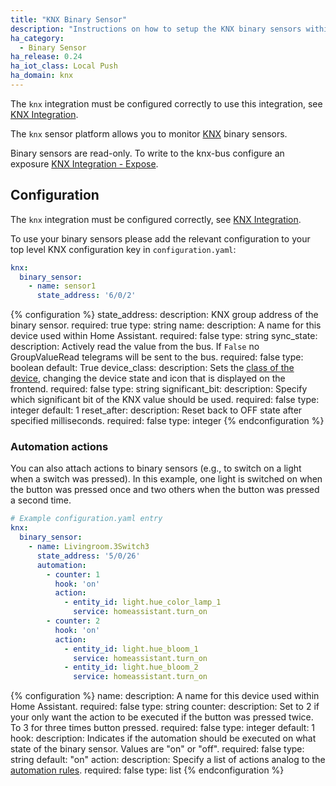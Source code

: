 ```yaml
---
title: "KNX Binary Sensor"
description: "Instructions on how to setup the KNX binary sensors within Home Assistant."
ha_category:
  - Binary Sensor
ha_release: 0.24
ha_iot_class: Local Push
ha_domain: knx
---
```


<div class='note'>
  
The `knx` integration must be configured correctly to use this integration, see [KNX Integration](/integrations/knx).

</div>

The `knx` sensor platform allows you to monitor [KNX](https://www.knx.org/) binary sensors.

Binary sensors are read-only. To write to the knx-bus configure an exposure [KNX Integration - Expose](/integrations/knx/#exposing-sensor-values-or-time-to-knx-bus).

## Configuration

The `knx` integration must be configured correctly, see [KNX Integration](/integrations/knx).

To use your binary sensors please add the relevant configuration to your top level KNX configuration key in `configuration.yaml`:

```yaml
knx:
  binary_sensor:
    - name: sensor1
      state_address: '6/0/2'
```

{% configuration %}
state_address:
  description: KNX group address of the binary sensor.
  required: true
  type: string
name:
  description: A name for this device used within Home Assistant.
  required: false
  type: string
sync_state:
  description: Actively read the value from the bus. If `False` no GroupValueRead telegrams will be sent to the bus.
  required: false
  type: boolean
  default: True
device_class:
  description: Sets the [class of the device](/integrations/binary_sensor/), changing the device state and icon that is displayed on the frontend.
  required: false
  type: string
significant_bit:
  description: Specify which significant bit of the KNX value should be used.
  required: false
  type: integer
  default: 1
reset_after:
  description: Reset back to OFF state after specified milliseconds.
  required: false
  type: integer
{% endconfiguration %}

### Automation actions

You can also attach actions to binary sensors (e.g., to switch on a light when a switch was pressed). In this example, one light is switched on when the button was pressed once and two others when the button was pressed a second time.

```yaml
# Example configuration.yaml entry
knx:
  binary_sensor:
    - name: Livingroom.3Switch3
      state_address: '5/0/26'
      automation:
        - counter: 1
          hook: 'on'
          action:
            - entity_id: light.hue_color_lamp_1
              service: homeassistant.turn_on
        - counter: 2
          hook: 'on'
          action:
            - entity_id: light.hue_bloom_1
              service: homeassistant.turn_on
            - entity_id: light.hue_bloom_2
              service: homeassistant.turn_on
```

{% configuration %}
name:
  description: A name for this device used within Home Assistant.
  required: false
  type: string
counter:
  description: Set to 2 if your only want the action to be executed if the button was pressed twice. To 3 for three times button pressed.
  required: false
  type: integer
  default: 1
hook:
  description: Indicates if the automation should be executed on what state of the binary sensor. Values are "on" or "off".
  required: false
  type: string
  default: "on"
action:
  description: Specify a list of actions analog to the [automation rules](/docs/automation/action/).
  required: false
  type: list
{% endconfiguration %}
